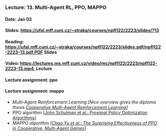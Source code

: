 ### Lecture: 13. Multi-Agent RL, PPO, MAPPO
#### Date: Jan 02
#### Slides: https://ufal.mff.cuni.cz/~straka/courses/npfl122/2223/slides/?13
#### Reading: https://ufal.mff.cuni.cz/~straka/courses/npfl122/2223/slides.pdf/npfl122-2223-13.pdf,PDF Slides
#### Video: https://lectures.ms.mff.cuni.cz/video/rec/npfl122/2223/npfl122-2223-13.mp4, Lecture
#### Lecture assignment: ppo
#### Lecture assignment: mappo

- _Multi-Agent Reinforcement Learning [Nice overview gives the diploma thesis [Cooperative Multi-Agent Reinforcement Learning](https://dspace.cuni.cz/handle/20.500.11956/127431)]_
- PPO algorithm [[John Schulman et al.: Proximal Policy Optimization Algorithms](https://arxiv.org/abs/1707.06347)]
- _MAPPO algorithm [[Chao Yu et al.: The Surprising Effectiveness of PPO in Cooperative, Multi-Agent Games](https://arxiv.org/abs/2103.01955)]_
